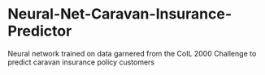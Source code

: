# Neural-Net-Caravan-Insurance-Predictor
Neural network trained on data garnered from the CoIL 2000 Challenge to predict caravan insurance policy customers
